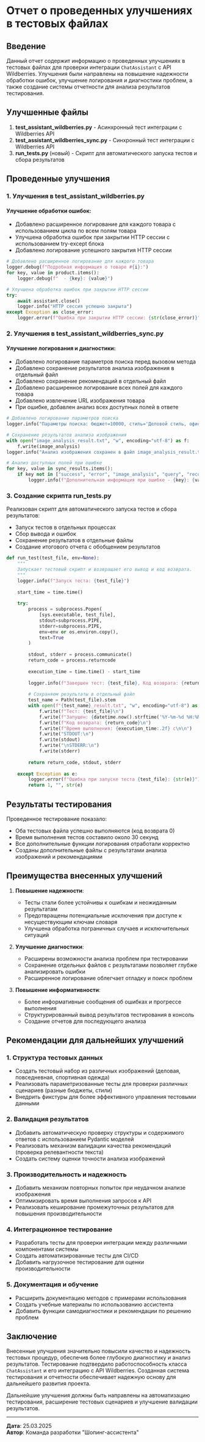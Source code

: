 # Отчет о проведенных улучшениях в тестовых файлах

## Введение

Данный отчет содержит информацию о проведенных улучшениях в тестовых файлах для проверки интеграции `ChatAssistant` с API Wildberries. Улучшения были направлены на повышение надежности обработки ошибок, улучшение логирования и диагностики проблем, а также создание системы отчетности для анализа результатов тестирования.

## Улучшенные файлы

1. **test_assistant_wildberries.py** - Асинхронный тест интеграции с Wildberries API
2. **test_assistant_wildberries_sync.py** - Синхронный тест интеграции с Wildberries API
3. **run_tests.py** (новый) - Скрипт для автоматического запуска тестов и сбора результатов

## Проведенные улучшения

### 1. Улучшения в test_assistant_wildberries.py

#### Улучшение обработки ошибок:
- Добавлено расширенное логирование для каждого товара с использованием цикла по всем полям товара
- Улучшена обработка ошибок при закрытии HTTP сессии с использованием try-except блока
- Добавлено логирование успешного закрытия HTTP сессии

```python
# Добавлено расширенное логирование для каждого товара
logger.debug(f"Подробная информация о товаре #{i}:")
for key, value in product.items():
    logger.debug(f"  - {key}: {value}")

# Улучшена обработка ошибок при закрытии HTTP сессии
try:
    await assistant.close()
    logger.info("HTTP сессия успешно закрыта")
except Exception as close_error:
    logger.error(f"Ошибка при закрытии HTTP сессии: {str(close_error)}")
```

### 2. Улучшения в test_assistant_wildberries_sync.py

#### Улучшение логирования и диагностики:
- Добавлено логирование параметров поиска перед вызовом метода
- Добавлено сохранение результатов анализа изображения в отдельный файл
- Добавлено сохранение рекомендаций в отдельный файл
- Добавлено расширенное логирование всех полей для каждого товара
- Добавлено извлечение URL изображения товара
- При ошибке, добавлен анализ всех доступных полей в ответе

```python
# Добавлено логирование параметров поиска
logger.info("Параметры поиска: бюджет=10000, стиль='Деловой стиль, офисная одежда', max_results=2")

# Сохранение результатов анализа изображения
with open("image_analysis_result.txt", "w", encoding="utf-8") as f:
    f.write(image_analysis)
logger.info("Анализ изображения сохранен в файл image_analysis_result.txt")

# Анализ доступных полей при ошибке
for key, value in sync_results.items():
    if key not in ["success", "error", "image_analysis", "query", "recommendations", "products"]:
        logger.info(f"Дополнительная информация при ошибке - {key}: {value}")
```

### 3. Создание скрипта run_tests.py

Реализован скрипт для автоматического запуска тестов и сбора результатов:
- Запуск тестов в отдельных процессах
- Сбор вывода и ошибок
- Сохранение результатов в отдельные файлы
- Создание итогового отчета с обобщением результатов

```python
def run_test(test_file, env=None):
    """
    Запускает тестовый скрипт и возвращает его вывод и код возврата.
    """
    logger.info(f"Запуск теста: {test_file}")
    
    start_time = time.time()
    
    try:
        process = subprocess.Popen(
            [sys.executable, test_file],
            stdout=subprocess.PIPE,
            stderr=subprocess.PIPE,
            env=env or os.environ.copy(),
            text=True
        )
        
        stdout, stderr = process.communicate()
        return_code = process.returncode
        
        execution_time = time.time() - start_time
        
        logger.info(f"Завершен тест: {test_file}, Код возврата: {return_code}, Время выполнения: {execution_time:.2f} с")
        
        # Сохраняем результаты в отдельный файл
        test_name = Path(test_file).stem
        with open(f"{test_name}_result.txt", "w", encoding="utf-8") as f:
            f.write(f"Тест: {test_file}\n")
            f.write(f"Запущен: {datetime.now().strftime('%Y-%m-%d %H:%M:%S')}\n")
            f.write(f"Код возврата: {return_code}\n")
            f.write(f"Время выполнения: {execution_time:.2f} с\n\n")
            f.write("STDOUT:\n")
            f.write(stdout)
            f.write("\nSTDERR:\n")
            f.write(stderr)
        
        return return_code, stdout, stderr
    
    except Exception as e:
        logger.error(f"Ошибка при запуске теста {test_file}: {str(e)}")
        return 1, "", str(e)
```

## Результаты тестирования

Проведенное тестирование показало:
- Оба тестовых файла успешно выполняются (код возврата 0)
- Время выполнения тестов составило около 30 секунд
- Все дополнительные функции логирования отработали корректно
- Созданы дополнительные файлы с результатами анализа изображений и рекомендациями

## Преимущества внесенных улучшений

1. **Повышение надежности**:
   - Тесты стали более устойчивы к ошибкам и неожиданным результатам
   - Предотвращены потенциальные исключения при доступе к несуществующим ключам словаря
   - Улучшена обработка пограничных случаев и исключительных ситуаций

2. **Улучшение диагностики**:
   - Расширены возможности анализа проблем при тестировании
   - Сохранение отдельных файлов с результатами позволяет глубже анализировать ошибки
   - Расширенное логирование облегчает отладку и поиск проблем

3. **Повышение информативности**:
   - Более информативные сообщения об ошибках и прогрессе выполнения
   - Структурированный вывод результатов тестирования в консоль
   - Создание отчетов для последующего анализа

## Рекомендации для дальнейших улучшений

### 1. Структура тестовых данных
- Создать тестовый набор из различных изображений (деловая, повседневная, спортивная одежда)
- Реализовать параметризованные тесты для проверки различных сценариев (разные бюджеты, стили)
- Внедрить фикстуры для более эффективного управления тестовыми данными

### 2. Валидация результатов
- Добавить автоматическую проверку структуры и содержимого ответов с использованием Pydantic моделей
- Реализовать механизм валидации качества рекомендаций (проверка релевантности текста)
- Создать систему оценки точности анализа изображений

### 3. Производительность и надежность
- Добавить механизм повторных попыток при неудачном анализе изображения
- Оптимизировать время выполнения запросов к API
- Реализовать кеширование промежуточных результатов для повышения производительности

### 4. Интеграционное тестирование
- Разработать тесты для проверки интеграции между различными компонентами системы
- Создать автоматизированные тесты для CI/CD
- Добавить нагрузочное тестирование для оценки производительности

### 5. Документация и обучение
- Расширить документацию методов с примерами использования
- Создать учебные материалы по использованию ассистента
- Добавить функции самодиагностики и рекомендации по решению проблем

## Заключение

Внесенные улучшения значительно повысили качество и надежность тестовых процедур, обеспечив более глубокую диагностику и анализ результатов. Тестирование подтвердило работоспособность класса `ChatAssistant` и его интеграцию с API Wildberries. Созданная система тестирования и отчетности обеспечивает надежную основу для дальнейшего развития проекта.

Дальнейшие улучшения должны быть направлены на автоматизацию тестирования, расширение тестовых сценариев и улучшение валидации результатов.

___

**Дата**: 25.03.2025  
**Автор**: Команда разработки "Шопинг-ассистента" 